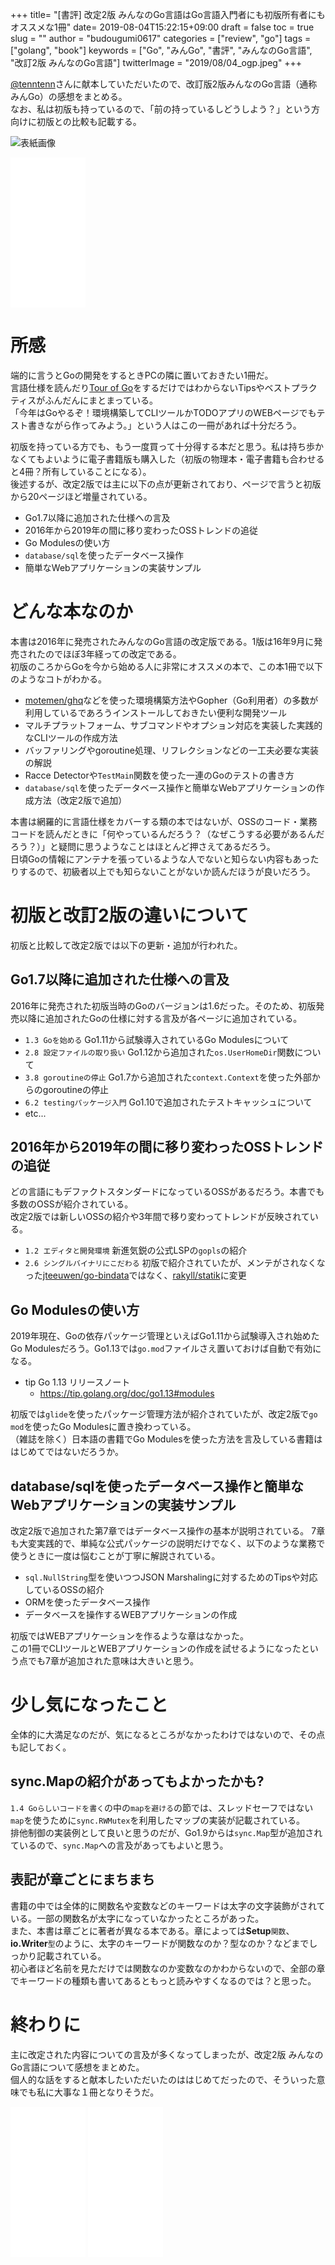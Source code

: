 +++
title= "[書評] 改定2版 みんなのGo言語はGo言語入門者にも初版所有者にもオススメな1冊"
date= 2019-08-04T15:22:15+09:00
draft = false
toc = true
slug = ""
author = "budougumi0617"
categories = ["review", "go"]
tags = ["golang", "book"]
keywords = ["Go", "みんGo", "書評", "みんなのGo言語", "改訂2版 みんなのGo言語"]
twitterImage = "2019/08/04_ogp.jpeg"
+++

[@tenntenn](https://twitter.com/tenntenn)さんに献本していただいたので、改訂版2版みんなのGo言語（通称みんGo）の感想をまとめる。  
なお、私は初版も持っているので、「前の持っているしどうしよう？」という方向けに初版との比較も記載する。

![表紙画像](/2019/08/04_mingo.jpg)

<iframe style="width:120px;height:240px;" marginwidth="0" marginheight="0" scrolling="no" frameborder="0" src="//rcm-fe.amazon-adsystem.com/e/cm?lt1=_blank&bc1=000000&IS2=1&bg1=FFFFFF&fc1=000000&lc1=0000FF&t=github.io-22&language=ja_JP&o=9&p=8&l=as4&m=amazon&f=ifr&ref=as_ss_li_til&asins=B07VPSXF6N&linkId=eeb24badc64c61fb48808b960c329c80"></iframe>

<!--more-->

# 所感
端的に言うとGoの開発をするときPCの隣に置いておきたい1冊だ。  
言語仕様を読んだり[Tour of Go](https://tour.golang.org/)をするだけではわからないTipsやベストプラクティスがふんだんにまとまっている。  
「今年はGoやるぞ！環境構築してCLIツールかTODOアプリのWEBページでもテスト書きながら作ってみよう。」という人はこの一冊があれば十分だろう。


初版を持っている方でも、もう一度買って十分得する本だと思う。私は持ち歩かなくてもよいように電子書籍版も購入した（初版の物理本・電子書籍も合わせると4冊？所有していることになる）。  
後述するが、改定2版では主に以下の点が更新されており、ページで言うと初版から20ページほど増量されている。

- Go1.7以降に追加された仕様への言及
- 2016年から2019年の間に移り変わったOSSトレンドの追従
- Go Modulesの使い方
- `database/sql`を使ったデータベース操作
- 簡単なWebアプリケーションの実装サンプル

# どんな本なのか
本書は2016年に発売されたみんなのGo言語の改定版である。1版は16年9月に発売されたのでほぼ3年経っての改定である。  
初版のころからGoを今から始める人に非常にオススメの本で、この本1冊で以下のようなコトがわかる。

- [motemen/ghq](https://github.com/motemen/ghq)などを使った環境構築方法やGopher（Go利用者）の多数が利用しているであろうインストールしておきたい便利な開発ツール
- マルチプラットフォーム、サブコマンドやオプション対応を実装した実践的なCLIツールの作成方法
- バッファリングやgoroutine処理、リフレクションなどの一工夫必要な実装の解説
- Racce Detectorや`TestMain`関数を使った一連のGoのテストの書き方
- `database/sql`を使ったデータベース操作と簡単なWebアプリケーションの作成方法（改定2版で追加）

本書は網羅的に言語仕様をカバーする類の本ではないが、OSSのコード・業務コードを読んだときに「何やっているんだろう？（なぜこうする必要があるんだろう？）」と疑問に思うようなことはほとんど押さえてあるだろう。  
日頃Goの情報にアンテナを張っているような人でないと知らない内容もあったりするので、初級者以上でも知らないことがないか読んだほうが良いだろう。

# 初版と改訂2版の違いについて
初版と比較して改定2版では以下の更新・追加が行われた。

## Go1.7以降に追加された仕様への言及
2016年に発売された初版当時のGoのバージョンは1.6だった。そのため、初版発売以降に追加されたGoの仕様に対する言及が各ページに追加されている。

- `1.3 Goを始める` Go1.11から試験導入されているGo Modulesについて
- `2.8 設定ファイルの取り扱い` Go1.12から追加された`os.UserHomeDir`関数について
- `3.8 goroutineの停止` Go1.7から追加された`context.Context`を使った外部からのgoroutineの停止
- `6.2 testingパッケージ入門` Go1.10で追加されたテストキャッシュについて
- etc...

## 2016年から2019年の間に移り変わったOSSトレンドの追従
どの言語にもデファクトスタンダードになっているOSSがあるだろう。本書でも多数のOSSが紹介されている。  
改定2版では新しいOSSの紹介や3年間で移り変わってトレンドが反映されている。

- `1.2 エディタと開発環境` 新進気鋭の公式LSPの`gopls`の紹介
- `2.6 シングルバイナリにこだわる` 初版で紹介されていたが、メンテがされなくなった[jteeuwen/go-bindata](https://github.com/jteeuwen/go-bindata)ではなく、[rakyll/statik](https://github.com/rakyll/statik)に変更

## Go Modulesの使い方
2019年現在、Goの依存パッケージ管理といえばGo1.11から試験導入され始めたGo Modulesだろう。Go1.13では`go.mod`ファイルさえ置いておけば自動で有効になる。

- tip Go 1.13 リリースノート
    - https://tip.golang.org/doc/go1.13#modules

初版では`glide`を使ったパッケージ管理方法が紹介されていたが、改定2版で`go mod`を使ったGo Modulesに置き換わっている。  
（雑誌を除く）日本語の書籍でGo Modulesを使った方法を言及している書籍ははじめてではないだろうか。

## database/sqlを使ったデータベース操作と簡単なWebアプリケーションの実装サンプル
改定2版で追加された第7章ではデータベース操作の基本が説明されている。
7章も大変実践的で、単純な公式パッケージの説明だけでなく、以下のような業務で使うときに一度は悩むことが丁寧に解説されている。

- `sql.NullString`型を使いつつJSON Marshalingに対するためのTipsや対応しているOSSの紹介
- ORMを使ったデータベース操作
- データベースを操作するWEBアプリケーションの作成

初版ではWEBアプリケーションを作るような章はなかった。  
この1冊でCLIツールとWEBアプリケーションの作成を試せるようになったという点でも7章が追加された意味は大きいと思う。

# 少し気になったこと
全体的に大満足なのだが、気になるところがなかったわけではないので、その点も記しておく。

## sync.Mapの紹介があってもよかったかも?
`1.4 Goらしいコードを書く`の中の`mapを避ける`の節では、スレッドセーフではない`map`を使うために`sync.RWMutex`を利用したマップの実装が記載されている。  
排他制御の実装例として良いと思うのだが、Go1.9からは`sync.Map`型が追加されているので、`sync.Map`への言及があってもよいと思う。

## 表記が章ごとにまちまち
書籍の中では全体的に関数名や変数などのキーワードは太字の文字装飾がされている。一部の関数名が太字になっていなかったところがあった。  
また、本書は章ごとに著者が異なる本である。章によっては**Setup**`関数`、**io.Writer**`型`のように、太字のキーワードが関数なのか？型なのか？などまでしっかり記載されている。  
初心者ほど名前を見ただけでは関数なのか変数なのかわからないので、全部の章でキーワードの種類も書いてあるともっと読みやすくなるのでは？と思った。

# 終わりに
主に改定された内容についての言及が多くなってしまったが、改定2版 みんなのGo言語について感想をまとめた。  
個人的な話をすると献本したいただいたのははじめてだったので、そういった意味でも私に大事な１冊となりそうだ。

<iframe style="width:120px;height:240px;" marginwidth="0" marginheight="0" scrolling="no" frameborder="0" src="//rcm-fe.amazon-adsystem.com/e/cm?lt1=_blank&bc1=000000&IS2=1&bg1=FFFFFF&fc1=000000&lc1=0000FF&t=github.io-22&language=ja_JP&o=9&p=8&l=as4&m=amazon&f=ifr&ref=as_ss_li_til&asins=B07VPSXF6N&linkId=eeb24badc64c61fb48808b960c329c80"></iframe>
<iframe style="width:120px;height:240px;" marginwidth="0" marginheight="0" scrolling="no" frameborder="0" src="//rcm-fe.amazon-adsystem.com/e/cm?lt1=_blank&bc1=000000&IS2=1&bg1=FFFFFF&fc1=000000&lc1=0000FF&t=github.io-22&language=ja_JP&o=9&p=8&l=as4&m=amazon&f=ifr&ref=as_ss_li_til&asins=4621300253&linkId=5f0980cada3e4a75907a75ae671438ea"></iframe>

